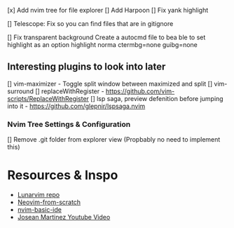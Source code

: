 [x] Add nvim tree for file explorer
[] Add Harpoon
[] Fix yank highlight

[] Telescope: Fix so you can find files that are in gitignore

[] Fix transparent background 
    Create a autocmd file to bea ble to set highlight as an option
    highlight norma ctermbg=none guibg=none

## Interesting plugins to look into later
[] vim-maximizer - Toggle split window between maximized and split
[] vim-surround
[] replaceWithRegister - https://github.com/vim-scripts/ReplaceWithRegister
[] lsp saga, preview defenition before jumping into it - https://github.com/glepnir/lspsaga.nvim
### Nvim Tree Settings & Configuration
[] Remove .git folder from explorer view (Propbably no need to implement this)



# Resources & Inspo
* [Lunarvim repo](https://www.lunarvim.org/)
* [Neovim-from-scratch](https://github.com/LunarVim/Neovim-from-scratch)
* [nvim-basic-ide](https://github.com/LunarVim/nvim-basic-ide)
* [Josean Martinez Youtube Video](https://www.youtube.com/watch?v=vdn_pKJUda8&list=LL&index=1)


